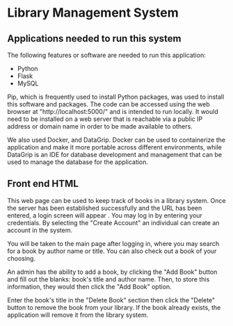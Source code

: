 # Library Management System

## Applications needed to run this system

The following features or software are needed to run this application:

- Python
- Flask
- MySQL

Pip, which is frequently used to install Python packages, was used to install this software and packages. The code can be accessed using the web browser at "http://localhost:5000/" and is intended to run locally. It would need to be installed on a web server that is reachable via a public IP address or domain name in order to be made available to others.

We also used Docker, and DataGrip. Docker can be used to containerize the application and make it more portable across different environments, while DataGrip is an IDE for database development and management that can be used to manage the database for the application.

## Front end HTML

This web page can be used to keep track of books in a library system. Once the server has been established successfully and the URL has been entered, a login screen will appear . You may log in by entering your credentials. By selecting the "Create Account" an individual can create an account in the system.

You will be taken to the main page after logging in, where you may search for a book by author name or title. You can also check out a book of your choosing.

An admin has the ability to add a book, by clicking the "Add Book" button and fill out the blanks: book's title and author name. Then, to store this information, they would then click the "Add Book" option.

Enter the book's title in the "Delete Book" section then click the "Delete" button to remove the book from your library. If the book already exists, the application will remove it from the library system.

